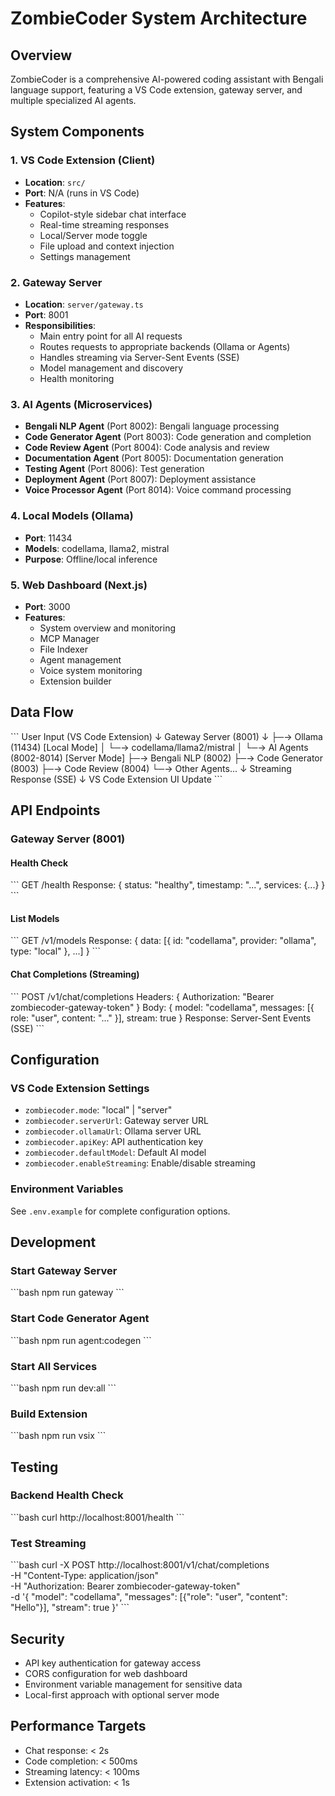 # ZombieCoder System Architecture

## Overview

ZombieCoder is a comprehensive AI-powered coding assistant with Bengali language support, featuring a VS Code extension, gateway server, and multiple specialized AI agents.

## System Components

### 1. VS Code Extension (Client)
- **Location**: `src/`
- **Port**: N/A (runs in VS Code)
- **Features**:
  - Copilot-style sidebar chat interface
  - Real-time streaming responses
  - Local/Server mode toggle
  - File upload and context injection
  - Settings management

### 2. Gateway Server
- **Location**: `server/gateway.ts`
- **Port**: 8001
- **Responsibilities**:
  - Main entry point for all AI requests
  - Routes requests to appropriate backends (Ollama or Agents)
  - Handles streaming via Server-Sent Events (SSE)
  - Model management and discovery
  - Health monitoring

### 3. AI Agents (Microservices)
- **Bengali NLP Agent** (Port 8002): Bengali language processing
- **Code Generator Agent** (Port 8003): Code generation and completion
- **Code Review Agent** (Port 8004): Code analysis and review
- **Documentation Agent** (Port 8005): Documentation generation
- **Testing Agent** (Port 8006): Test generation
- **Deployment Agent** (Port 8007): Deployment assistance
- **Voice Processor Agent** (Port 8014): Voice command processing

### 4. Local Models (Ollama)
- **Port**: 11434
- **Models**: codellama, llama2, mistral
- **Purpose**: Offline/local inference

### 5. Web Dashboard (Next.js)
- **Port**: 3000
- **Features**:
  - System overview and monitoring
  - MCP Manager
  - File Indexer
  - Agent management
  - Voice system monitoring
  - Extension builder

## Data Flow

\`\`\`
User Input (VS Code Extension)
    ↓
Gateway Server (8001)
    ↓
    ├─→ Ollama (11434) [Local Mode]
    │   └─→ codellama/llama2/mistral
    │
    └─→ AI Agents (8002-8014) [Server Mode]
        ├─→ Bengali NLP (8002)
        ├─→ Code Generator (8003)
        ├─→ Code Review (8004)
        └─→ Other Agents...
    ↓
Streaming Response (SSE)
    ↓
VS Code Extension UI Update
\`\`\`

## API Endpoints

### Gateway Server (8001)

#### Health Check
\`\`\`
GET /health
Response: { status: "healthy", timestamp: "...", services: {...} }
\`\`\`

#### List Models
\`\`\`
GET /v1/models
Response: { data: [{ id: "codellama", provider: "ollama", type: "local" }, ...] }
\`\`\`

#### Chat Completions (Streaming)
\`\`\`
POST /v1/chat/completions
Headers: { Authorization: "Bearer zombiecoder-gateway-token" }
Body: {
  model: "codellama",
  messages: [{ role: "user", content: "..." }],
  stream: true
}
Response: Server-Sent Events (SSE)
\`\`\`

## Configuration

### VS Code Extension Settings
- `zombiecoder.mode`: "local" | "server"
- `zombiecoder.serverUrl`: Gateway server URL
- `zombiecoder.ollamaUrl`: Ollama server URL
- `zombiecoder.apiKey`: API authentication key
- `zombiecoder.defaultModel`: Default AI model
- `zombiecoder.enableStreaming`: Enable/disable streaming

### Environment Variables
See `.env.example` for complete configuration options.

## Development

### Start Gateway Server
\`\`\`bash
npm run gateway
\`\`\`

### Start Code Generator Agent
\`\`\`bash
npm run agent:codegen
\`\`\`

### Start All Services
\`\`\`bash
npm run dev:all
\`\`\`

### Build Extension
\`\`\`bash
npm run vsix
\`\`\`

## Testing

### Backend Health Check
\`\`\`bash
curl http://localhost:8001/health
\`\`\`

### Test Streaming
\`\`\`bash
curl -X POST http://localhost:8001/v1/chat/completions \
  -H "Content-Type: application/json" \
  -H "Authorization: Bearer zombiecoder-gateway-token" \
  -d '{
    "model": "codellama",
    "messages": [{"role": "user", "content": "Hello"}],
    "stream": true
  }'
\`\`\`

## Security

- API key authentication for gateway access
- CORS configuration for web dashboard
- Environment variable management for sensitive data
- Local-first approach with optional server mode

## Performance Targets

- Chat response: < 2s
- Code completion: < 500ms
- Streaming latency: < 100ms
- Extension activation: < 1s
